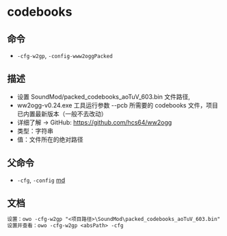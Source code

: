 # codebooks

## 命令
- `-cfg-w2gp`, `-config-www2oggPacked`

## 描述
- 设置 SoundMod/packed_codebooks_aoTuV_603.bin 文件路径,
- ww2ogg-v0.24.exe 工具运行参数 --pcb 所需要的 codebooks 文件，项目已内置最新版本（一般不去改动）
- 详细了解 -> GitHub: https://github.com/hcs64/ww2ogg
- 类型：字符串
- 值：文件所在的绝对路径

## 父命令
- `-cfg`, `-config` [md](config.md)

## 文档
```txt
设置：owo -cfg-w2gp "<项目路径>\SoundMod\packed_codebooks_aoTuV_603.bin"
设置并查看：owo -cfg-w2gp <absPath> -cfg
```